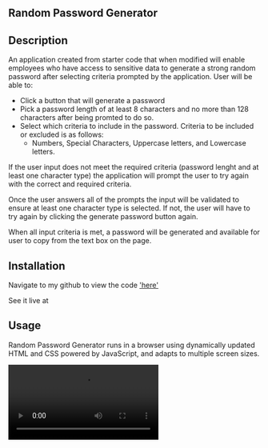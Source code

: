 ## Random Password Generator	

## Description

An application created from starter code that when modified will enable employees who have access to sensitive data to generate a strong random password after selecting criteria prompted by the application. User will be able to:

- Click a button that will generate a password
- Pick a password length of at least 8 characters and no more than 128 characters after being promted to do so.  
- Select which criteria to include in the password. Criteria to be included or excluded is as follows: 
  - Numbers, Special Characters, Uppercase letters, and Lowercase letters. 

If the user input does not meet the required criteria (password lenght and at least one character type) the application will prompt the user to try again with the correct and required criteria. 

Once the user answers all of the prompts the input will be validated to ensure at least one character type is selected. If not, the user will have to try again by clicking the generate password button again. 

When all input criteria is met, a password will be generated and available for user to copy from the text box on the page. 


## Installation

Navigate to my github to view the code ['here'](https://github.com/sararosebud/random-password-generator)

See it live at 

## Usage
Random Password Generator runs in a browser using dynamically updated HTML and CSS powered by JavaScript, and adapts to multiple screen sizes. 


![Screen Video Capture of application in action](assets/images/RandomPassGenSnip.mp4)